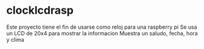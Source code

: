 # clocklcdrasp
Este proyecto tiene el fin de usarse como reloj para una raspberry pi
Se usa un LCD de 20x4 para mostrar la informacion
Muestra un saludo, fecha, hora y clima
